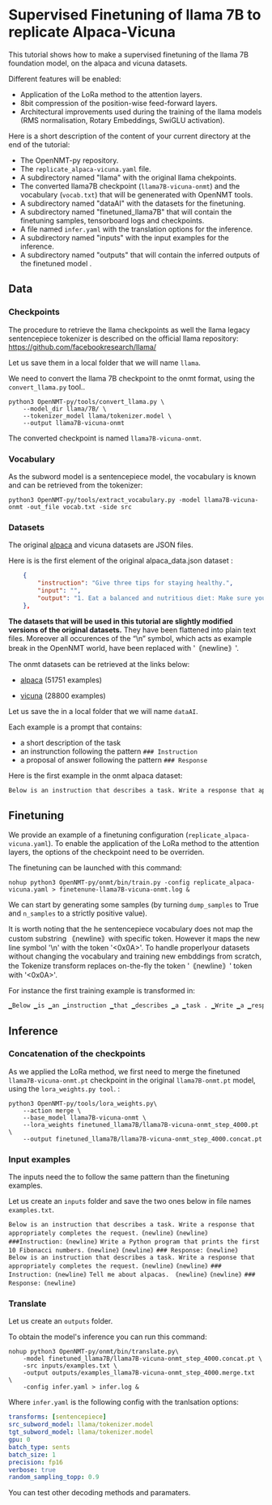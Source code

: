 # Supervised Finetuning of llama 7B to replicate Alpaca-Vicuna 
This tutorial shows how to make a supervised finetuning of the llama 7B foundation model, on the alpaca and vicuna datasets.

Different features will be enabled:
- Application of the LoRa method to the attention layers.
- 8bit compression of the position-wise feed-forward layers.
- Architectural improvements used during the training of the llama models (RMS normalisation, Rotary Embeddings, SwiGLU activation).

Here is a short description of the content of your current directory at the end of the tutorial:

- The OpenNMT-py repository.
- The `replicate_alpaca-vicuna.yaml` file.
- A subdirectory named "llama" with the original llama chekpoints.
- The converted llama7B checkpoint (`llama7B-vicuna-onmt`) and the vocabulary (`vocab.txt`) that will be genenerated with OpenNMT tools.
- A subdirectory named "dataAI" with the datasets for the finetuning.
- A subdirectory named "finetuned_llama7B" that will contain the finetuning samples, tensorboard logs and checkpoints.
- A file named `infer.yaml` with the translation options for the inference.
- A subdirectory named "inputs" with the input examples for the inference.
- A subdirectory named "outputs" that will contain the inferred outputs of the finetuned model .



## Data

### Checkpoints
The procedure to retrieve the llama checkpoints as well the llama legacy sentencepiece tokenizer is described on the official llama repository:  https://github.com/facebookresearch/llama/

Let us save them in a local folder that we will name `llama`.

We need to convert the llama 7B checkpoint to the onmt format, using the `convert_llama.py` tool..

```shell
python3 OpenNMT-py/tools/convert_llama.py \
    --model_dir llama/7B/ \
    --tokenizer_model llama/tokenizer.model \
    --output llama7B-vicuna-onmt
```

The converted checkpoint is named `llama7B-vicuna-onmt`.

### Vocabulary 
As the subword model is a sentencepiece model, the vocabulary is known and can be retrieved from the tokenizer:

```shell
python3 OpenNMT-py/tools/extract_vocabulary.py -model llama7B-vicuna-onmt -out_file vocab.txt -side src
```



### Datasets 

The original [alpaca](https://raw.githubusercontent.com/gururise/AlpacaDataCleaned/main/alpaca_data_cleaned.json) and vicuna datasets are JSON files.

Here is is the first element of the original alpaca_data.json dataset :
```json
    {
        "instruction": "Give three tips for staying healthy.",
        "input": "",
        "output": "1. Eat a balanced and nutritious diet: Make sure your meals are inclusive of a variety of fruits and vegetables, lean protein, whole grains, and healthy fats. This helps to provide your body with the essential nutrients to function at its best and can help prevent chronic diseases.\n\n2. Engage in regular physical activity: Exercise is crucial for maintaining strong bones, muscles, and cardiovascular health. Aim for at least 150 minutes of moderate aerobic exercise or 75 minutes of vigorous exercise each week.\n\n3. Get enough sleep: Getting enough quality sleep is crucial for physical and mental well-being. It helps to regulate mood, improve cognitive function, and supports healthy growth and immune function. Aim for 7-9 hours of sleep each night."
    },
```

**The datasets that will be used in this tutorial are slightly modified versions of the original datasets.**
They have been flattened into plain text files. Moreover all occurences of the “\n” symbol, which acts as example break in the OpenNMT world, have been replaced with '｟newline｠'.

The onmt datasets can be retrieved at the links below:

- [alpaca](https://opennmt-models.s3.amazonaws.com/llama/alpaca_clean.txt) (51751 examples)
  
- [vicuna](https://opennmt-models.s3.amazonaws.com/llama/sharegpt.txt) (28800 examples)

Let us save the in a  local folder that we will name `dataAI`.

Each example is a prompt that contains:
- a short description of the task
- an instrunction following the pattern `### Instruction`
- a proposal of answer following the pattern `### Response` 

Here is the first example in the onmt alpaca dataset:

```txt
Below is an instruction that describes a task. Write a response that appropriately completes the request.｟newline｠｟newline｠### Instruction:｟newline｠Give three tips for staying healthy.｟newline｠｟newline｠### Response:｟newline｠1. Eat a balanced and nutritious diet: Make sure your meals are inclusive of a variety of fruits and vegetables, lean protein, whole grains, and healthy fats. This helps to provide your body with the essential nutrients to function at its best and can help prevent chronic diseases.｟newline｠｟newline｠2. Engage in regular physical activity: Exercise is crucial for maintaining strong bones, muscles, and cardiovascular health. Aim for at least 150 minutes of moderate aerobic exercise or 75 minutes of vigorous exercise each week.｟newline｠｟newline｠3. Get enough sleep: Getting enough quality sleep is crucial for physical and mental well-being. It helps to regulate mood, improve cognitive function, and supports healthy growth and immune function. Aim for 7-9 hours of sleep each night.
```

## Finetuning

We provide an example of a finetuning configuration (`replicate_alpaca-vicuna.yaml`). To enable the application of the LoRa method to the attention layers, the options of the checkpoint need to be overriden.


The finetuning can be launched with this command:

```shell 
nohup python3 OpenNMT-py/onmt/bin/train.py -config replicate_alpaca-vicuna.yaml > finetenune-llama7B-vicuna-onmt.log &
```

We can start by generating some samples (by turning `dump_samples` to True and `n_samples` to a strictly positive value).

It is worth noting that the he sentencepiece vocabulary does not map the custom substring ｟newline｠with specific token. However
it maps the new line symbol '\n' with the token '<0x0A>'. To handle properlyour datasets without changing the vocabulary and training new embddings from scratch, the Tokenize transform replaces on-the-fly the token '｟newline｠' token with  '<0x0A>'.

For instance the first training example is transformed in:
```txt
▁Below ▁is ▁an ▁instruction ▁that ▁describes ▁a ▁task . ▁Write ▁a ▁response ▁that ▁appropri ately ▁comple tes ▁the ▁request . <0x0A> <0x0A> ## # ▁Inst ruction : <0x0A> G ive ▁three ▁tips ▁for ▁stay ing ▁health y . <0x0A> <0x0A> ## # ▁Response : <0x0A> 1 . ▁E at ▁a ▁bal anced ▁and ▁nut rit ious ▁di et : ▁Make ▁sure ▁your ▁me als ▁are ▁inclus ive ▁of ▁a ▁variety ▁of ▁f ruits ▁and ▁veget ables , ▁lean ▁protein , ▁whole ▁gra ins , ▁and ▁health y ▁f ats . ▁This ▁helps ▁to ▁provide ▁your ▁body ▁with ▁the ▁essential ▁nut ri ents ▁to ▁function ▁at ▁its ▁best ▁and ▁can ▁help ▁prevent ▁chron ic ▁dise ases . <0x0A> <0x0A> 2 . ▁Eng age ▁in ▁regular ▁physical ▁activity : ▁Ex erc ise ▁is ▁cru cial ▁for ▁maintain ing ▁strong ▁b ones , ▁mus cles , ▁and ▁card i ov asc ular ▁health . ▁A im ▁for ▁at ▁least ▁ 1 5 0 ▁minutes ▁of ▁moder ate ▁aer ob ic ▁exercise ▁or ▁ 7 5 ▁minutes ▁of ▁vig orous ▁exercise ▁each ▁week . <0x0A> <0x0A> 3 . ▁Get ▁enough ▁sleep : ▁Getting ▁enough ▁quality ▁sleep ▁is ▁cru cial ▁for ▁physical ▁and ▁mental ▁well - be ing . ▁It ▁helps ▁to ▁reg ulate ▁m ood , ▁improve ▁cogn itive ▁function , ▁and ▁supports ▁health y ▁growth ▁and ▁imm une ▁function . ▁A im ▁for ▁ 7 - 9 ▁hours ▁of ▁sleep ▁each ▁night .
```



## Inference

### Concatenation of the checkpoints

As we applied the LoRa method, we first need to merge the finetuned `llama7B-vicuna-onmt.pt` checkpoint in the original `llama7B-onmt.pt` model, using the `lora_weights.py tool`. :

```shell
python3 OpenNMT-py/tools/lora_weights.py\
    --action merge \
    --base_model llama7B-vicuna-onmt \
    --lora_weights finetuned_llama7B/llama7B-vicuna-onmt_step_4000.pt \
    --output finetuned_llama7B/llama7B-vicuna-onmt_step_4000.concat.pt
```


### Input examples

The inputs need the to follow the same pattern than the finetuning examples. 

Let us create an `inputs` folder and save the two ones below in file names `examples.txt`.

```text
Below is an instruction that describes a task. Write a response that appropriately completes the request.｟newline｠｟newline｠###Instruction:｟newline｠Write a Python program that prints the first 10 Fibonacci numbers.｟newline｠｟newline｠### Response:｟newline｠
Below is an instruction that describes a task. Write a response that appropriately completes the request.｟newline｠｟newline｠### Instruction:｟newline｠Tell me about alpacas. ｟newline｠｟newline｠### Response:｟newline｠
```

### Translate

Let us create an `outputs` folder.

To obtain the model's inference you can run this command:

```shell
nohup python3 OpenNMT-py/onmt/bin/translate.py\
    -model finetuned_llama7B/llama7B-vicuna-onmt_step_4000.concat.pt \
    -src inputs/examples.txt \
    -output outputs/examples_llama7B-vicuna-onmt_step_4000.merge.txt  \
    -config infer.yaml > infer.log & 
```

Where `infer.yaml` is the following config with the tranlsation options:

```yaml
transforms: [sentencepiece]
src_subword_model: llama/tokenizer.model
tgt_subword_model: llama/tokenizer.model
gpu: 0
batch_type: sents
batch_size: 1
precision: fp16
verbose: true
random_sampling_topp: 0.9
```
You can test other decoding methods and paramaters.

